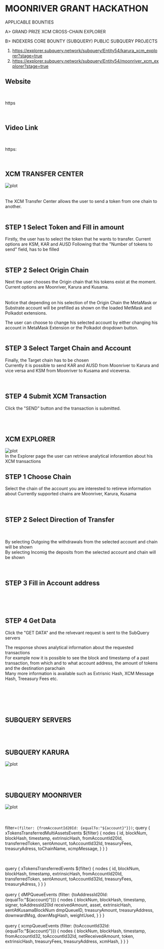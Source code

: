 # MOONRIVER GRANT HACKATHON
APPLICABLE BOUNTIES

A> GRAND PRIZE  XCM CROSS-CHAIN EXPLORER

B> INDEXERS CORE BOUNTY (SUBQUERY)
PUBLIC SUBQUERY PROJECTS
1) https://explorer.subquery.network/subquery/Entity54/karura_xcm_explorer?stage=true
2) https://explorer.subquery.network/subquery/Entity54/moonriver_xcm_explorer?stage=true

## Website
<br>
<p> https</p>
<br>

## Video Link
<br>
<p> https: </p>
<br>




## XCM TRANSFER CENTER 
![plot](./Printscreens/XCMTransferCenter.png)
<br>
<br>
<br>
The XCM Transfer Center allows the user to send a token from one chain to another.<br>
<br>

## STEP 1 Select Token and Fill in amount
Firstly, the user has to select the token that he wants to transfer.
Current options are KSM, KAR and AUSD
Following that the "Number of tokens to send" field, has to be filled
<br>
<br>

## STEP 2 Select Origin Chain
Next the user chooses the Origin chain that his tokens exist at the moment.
Current options are Moonriver, Karura and Kusama.<br>
<br>
<br>
Notice that depending on his selection of the Origin Chain the MetaMask or Substrate account will be prefilled as shown on the loaded MetMask and Polkadot extensions.<br>

The user can choose to change his selected account by either changing his account in MetaMask Extension or the Polkadot dropdown button.<br>
<br>

## STEP 3 Select Target Chain and Account
Finally, the Target chain has to be chosen<br>
Currently it is possible to send KAR and AUSD from Moonriver to Karura and vice versa
and KSM from Moonriver to Kusama and viceversa.<br>
<br>
<br>

## STEP 4 Submit XCM Transaction
Click the "SEND" button and the transaction is submitted.<br>
<br>
<br>
<br>


## XCM EXPLORER
![plot](./Printscreens/XCM_Explorer.png)
<br>
In the Explorer page the user can retrieve analytical inforamtion about his XCM transactions

## STEP 1 Choose Chain
Select the chain of the account you are interested to retireve information about
Currently supported chains are Moonriver, Karura, Kusama <br>
<br>
<br>

## STEP 2 Select Direction of Transfer
<br>
<br>
By selecting Outgoing the withdrawals from the selected account and chain will be shown<br>
By selecting Incomig the deposits from the selected account and chain will be shown<br>
<br>
<br>
 
## STEP 3 Fill in Account address  
<br>
<br>
<br>

## STEP 4 Get Data 
Click the "GET DATA" and the relvevant request is sent to the SubQuery servers<br>

The response shows analytical information about the requested transactions<br>
For example now it is possible to see the block and timestamp of a past transaction, from which and to what account address, the amount of tokens and the destination parachain<br>
Many more information is available such as Extrisnic Hash, XCM Message Hash, Treeasury Fees etc.
<br>
<br>
<br>
<br>
<br>
<br>


## SUBQUERY SERVERS
<br>
<br>

## SUBQUERY KARURA
![plot](./Printscreens/SubQuery_Entity54_Karura.png)
<br>
<br>
<br>
<br>

## SUBQUERY MOONRIVER
![plot](./Printscreens/SubQuery_Entity54_Moonriver.png)
<br>
<br>
<br>
<br>
filter=`(filter: {fromAccountId20Id: {equalTo:"${account}"}})`;
query {
               xTokensTransferredMultiAssetsEvents  ${filter}  {
                  nodes   {
                              id,
                              blockNum,
                              blockHash,
                              timestamp,
                              extrinsicHash,
                              fromAccountId20Id,
                              transferredToken,
                              sentAmount,
                              toAccountId32Id,
                              treasuryFees,
                              treasuryAdress,
                              toChainName,
                              xcmpMessage,
                           }
               }
            }



<br>
<br>        
query {
      xTokensTransferredEvents  ${filter}  {
         nodes   {
                     id,
                     blockNum,
                     blockHash,
                     timestamp,
                     extrinsicHash,
                     fromAccountId20Id,
                     transferredToken,
                     sentAmount,
                     toAccountId32Id,
                     treasuryFees,
                     treasuryAdress,
                  }
      }
   }



<br>
<br>   
query {
      dMPQueueEvents  (filter: {toAddressId20Id: {equalTo:"${account}"}})  {
         nodes   {
                     blockNum,
                     blockHash,
                     timestamp,
                     signer,
                     toAddressId20Id 
                     receivedAmount,
                     asset,
                     extrinsicHash,
                     sentAtKusamaBlockNum
                     dmpQueueID,
                     treasuryAmount,
                     treasuryAddress,
                     downwardMsg,
                     downMsgHash,
                     weightUsed,
                  }
      }
   }

<br>
<br>   
query {
      xcmpQueueEvents  (filter: {toAccountId32Id: {equalTo:"${account}"}})  {
         nodes   {
                     blockNum,
                     blockHash,
                     timestamp,
                     fromAccountId32,
                     toAccountId32Id,
                     netReceivedAmount,
                     token,
                     extrinsicHash,
                     treasuryFees,
                     treasuryAddress,
                     xcmHash,
                  }
      }
   }







